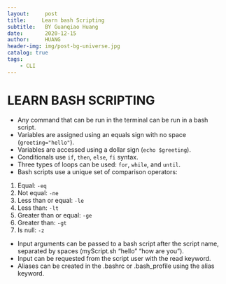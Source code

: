 ```yaml
---
layout:     post
title:     Learn bash Scripting
subtitle:   BY Guanqiao Huang
date:       2020-12-15
author:     HUANG
header-img: img/post-bg-universe.jpg
catalog: true
tags:
    - CLI
---
```

# LEARN BASH SCRIPTING
- Any command that can be run in the terminal can be run in a bash script.
- Variables are assigned using an equals sign with no space (`greeting="hello"`).
- Variables are accessed using a dollar sign (`echo $greeting`).
- Conditionals use `if`, `then`, `else`, `fi` syntax.
- Three types of loops can be used: `for`, `while`, and `until`.
- Bash scripts use a unique set of comparison operators:
1. Equal: `-eq`
2. Not equal: `-ne`
3. Less than or equal: `-le`
4. Less than: `-lt`
5. Greater than or equal: `-ge`
6. Greater than: `-gt`
7. Is null: `-z`
- Input arguments can be passed to a bash script after the script name, separated by spaces (myScript.sh “hello” “how are you”).
- Input can be requested from the script user with the read keyword.
- Aliases can be created in the .bashrc or .bash_profile using the alias keyword.
